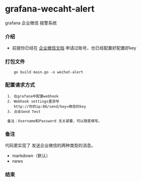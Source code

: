 # grafana-wecaht-alert
grafana 企业微信 报警系统
### 介绍
+ 前提你已经在 [企业微信文档](https://work.weixin.qq.com/api/doc/90000/90136/91770) 申请过账号，也已经配置好配置好key
### 打包文件
```
    go build main.go -o wechat-alert
```
### 配置请求方式
```
 1. 在grafana中配置webhook
 2. Webhook settings里添写 
    http://你的ip:88/send/key=微信的key
 3. 点击Send Test 
 
 备注：Username和Password 无关紧要，可以随意填写。
```
### 备注
代码里实现了 发送企业微信的两种类型的消息。
+ markdown（默认）
+ news
### 结束

